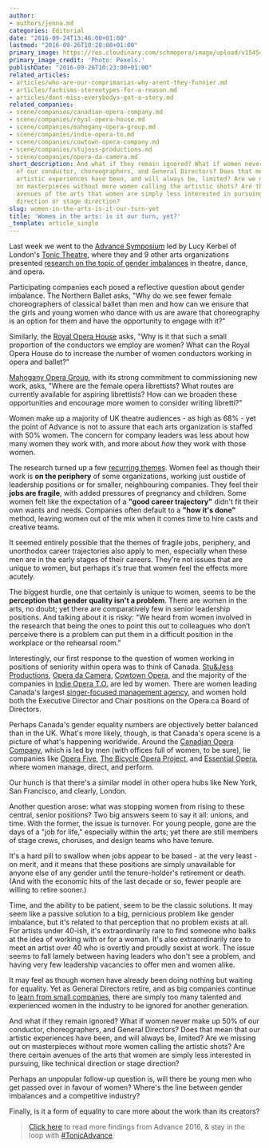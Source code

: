 ```yaml
---
author:
- authors/jenna.md
categories: Editorial
date: "2016-09-24T13:46:00+01:00"
lastmod: "2016-09-26T10:28:00+01:00"
primary_image: https://res.cloudinary.com/schmopera/image/upload/v1545409169/media/webhook-uploads/1474880178965/2016-09-25---Girls.jpg.jpg
primary_image_credit: 'Photo: Pexels.'
publishDate: "2016-09-26T10:23:00+01:00"
related_articles:
- articles/who-are-our-comprimarias-why-arent-they-funnier.md
- articles/fachisms-stereotypes-for-a-reason.md
- articles/dont-miss-everybodys-got-a-story.md
related_companies:
- scene/companies/canadian-opera-company.md
- scene/companies/royal-opera-house.md
- scene/companies/mahogany-opera-group.md
- scene/companies/indie-opera-to.md
- scene/companies/cowtown-opera-company.md
- scene/companies/stujess-productions.md
- scene/companies/opera-da-camera.md
short_description: And what if they remain ignored? What if women never make up 50%
  of our conductor, choreographers, and General Directors? Does that mean that our
  artistic experiences have been, and will always be, limited? Are we missing out
  on masterpieces without more women calling the artistic shots? Are there certain
  avenues of the arts that women are simply less interested in pursuing, like technical
  direction or stage direction?
slug: women-in-the-arts-is-it-our-turn-yet
title: 'Women in the arts: is it our turn, yet?'
_template: article_single
---
```


Last week we went to the [Advance Symposium](http://www.tonictheatre-advance.co.uk/) led by Lucy Kerbel of London's [Tonic Theatre](http://www.tonictheatre.co.uk/), where they and 9 other arts organizations presented [research on the topic of gender imbalances](http://www.tonictheatre-advance.co.uk/advance-2016/insights/) in theatre, dance, and opera.

Participating companies each posed a reflective question about gender imbalance. The Northern Ballet asks, "Why do we see fewer female choreographers of classical ballet than men and how can we ensure that the girls and young women who dance with us are aware that choreography is an option for them and have the opportunity to engage with it?"

Similarly, the [Royal Opera House](/scene/companies/royal-opera-house/) asks, "Why is it that such a small proportion of the conductors we employ are women? What can the Royal Opera House do to increase the number of women conductors working in opera and ballet?"

[Mahogany Opera Group](/scene/companies/mahogany-opera-group/), with its strong commitment to commissioning new work, asks, "Where are the female opera librettists? What routes are currently available for aspiring librettists? How can we broaden these opportunities and encourage more women to consider writing libretti?"

Women make up a majority of UK theatre audiences - as high as 68% - yet the point of Advance is not to assure that each arts organization is staffed with 50% women. The concern for company leaders was less about how many women they work with, and more about *how* they work with those women.

The research turned up a few [recurring themes](http://www.tonictheatre-advance.co.uk/advance-2016/insights/#research-themes). Women feel as though their work is **on the periphery** of some organizations, working just oustide of leadership positions or for smaller, neighbouring companies. They feel their **jobs are fragile**, with added pressures of pregnancy and children. Some women felt like the expectation of a **"good career trajectory"** didn't fit their own wants and needs. Companies often default to a **"how it's done"** method, leaving women out of the mix when it comes time to hire casts and creative teams.

It seemed entirely possible that the themes of fragile jobs, periphery, and unorthodox career trajectories also apply to men, especially when these men are in the early stages of their careers. They're not issues that are unique to women, but perhaps it's true that women feel the effects more acutely.

The biggest hurdle, one that certainly is unique to women, seems to be the **perception that gender quality isn't a problem**. There are women in the arts, no doubt; yet there are comparatively few in senior leadership positions. And talking about it is risky: "We heard from women involved in the research that being the ones to point this out to colleagues who don’t perceive there is a problem can put them in a difficult position in the workplace or the rehearsal room."

Interestingly, our first response to the question of women working in positions of seniority within opera was to think of Canada. [Stu&Jess Productions](http://www.stuandjessproductions.com/), [Opera da Camera](/scene/companies/opera-da-camera/), [Cowtown Opera](http://www.cowtownoperacompany.com/2016-home/), and the majority of the companies in [Indie Opera T.O.](http://www.indieoperatoronto.ca/companies/) are led by women. There are women leading Canada's largest [singer-focused management agency](http://deanartists.com/), and women hold both the Executive Director and Chair positions on the Opera.ca Board of Directors.

Perhaps Canada's gender equality numbers are objectively better balanced than in the UK. What's more likely, though, is that Canada's opera scene is a picture of what's happening worldwide. Around the [Canadian Opera Company](/scene/companies/canadian-opera-company/), which is led by men (with offices full of women, to be sure), lie companies like [Opera Five](/scene/companies/opera-5/), [The Bicycle Opera Project](/scene/companies/the-bicycle-opera-project/), and [Essential Opera](/scene/companies/essential-opera/), where women manage, direct, and perform. 

Our hunch is that there's a similar model in other opera hubs like New York, San Francisco, and clearly, London.

Another question arose: what was stopping women from rising to these central, senior positions? Two big answers seem to say it all: unions, and time. With the former, the issue is turnover. For young people, gone are the days of a "job for life," especially within the arts; yet there are still members of stage crews, choruses, and design teams who have tenure. 

It's a hard pill to swallow when jobs appear to be based - at the very least - on merit, and it means that these positions are simply unavailable for anyone else of any gender until the tenure-holder's retirement or death. (And with the economic hits of the last decade or so, fewer people are willing to retire sooner.)

Time, and the ability to be patient, seem to be the classic solutions. It may seem like a passive solution to a big, pernicious problem like gender imbalance, but it's related to that perception that no problem exists at all. For artists under 40-ish, it's extraordinarily rare to find someone who balks at the idea of working with or for a woman. It's also extraordinarily rare to meet an artist over 40 who is overtly and proudly sexist at work. The issue seems to fall lamely between having leaders who don't see a problem, and having very few leadership vacancies to offer men and women alike.

It may feel as though women have already been doing nothing but waiting for equality. Yet as General Directors retire, and as big companies continue to [learn from small companies](http://www.musicaltoronto.org/2016/09/17/the-scoop-against-the-grain-launch-seventh-season-with-big-surprise/), there are simply too many talented and experienced women in the industry to be ignored for another generation.

And what if they remain ignored? What if women never make up 50% of our conductor, choreographers, and General Directors? Does that mean that our artistic experiences have been, and will always be, limited? Are we missing out on masterpieces without more women calling the artistic shots? Are there certain avenues of the arts that women are simply less interested in pursuing, like technical direction or stage direction?

Perhaps an unpopular follow-up question is, will there be young men who get passed over in favour of women? Where's the line between gender imbalances and a competitive industry?

Finally, is it a form of equality to care more about the work than its creators?

>[Click here](http://www.tonictheatre-advance.co.uk/advance-2016/insights/) to read more findings from Advance 2016, & stay in the loop with [#TonicAdvance](https://twitter.com/search?q=%23TonicAdvance&src=typd).
